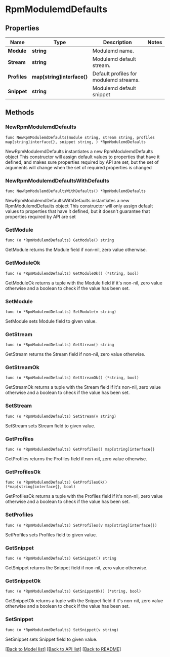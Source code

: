 # RpmModulemdDefaults

## Properties

Name | Type | Description | Notes
------------ | ------------- | ------------- | -------------
**Module** | **string** | Modulemd name. | 
**Stream** | **string** | Modulemd default stream. | 
**Profiles** | **map[string]interface{}** | Default profiles for modulemd streams. | 
**Snippet** | **string** | Modulemd default snippet | 

## Methods

### NewRpmModulemdDefaults

`func NewRpmModulemdDefaults(module string, stream string, profiles map[string]interface{}, snippet string, ) *RpmModulemdDefaults`

NewRpmModulemdDefaults instantiates a new RpmModulemdDefaults object
This constructor will assign default values to properties that have it defined,
and makes sure properties required by API are set, but the set of arguments
will change when the set of required properties is changed

### NewRpmModulemdDefaultsWithDefaults

`func NewRpmModulemdDefaultsWithDefaults() *RpmModulemdDefaults`

NewRpmModulemdDefaultsWithDefaults instantiates a new RpmModulemdDefaults object
This constructor will only assign default values to properties that have it defined,
but it doesn't guarantee that properties required by API are set

### GetModule

`func (o *RpmModulemdDefaults) GetModule() string`

GetModule returns the Module field if non-nil, zero value otherwise.

### GetModuleOk

`func (o *RpmModulemdDefaults) GetModuleOk() (*string, bool)`

GetModuleOk returns a tuple with the Module field if it's non-nil, zero value otherwise
and a boolean to check if the value has been set.

### SetModule

`func (o *RpmModulemdDefaults) SetModule(v string)`

SetModule sets Module field to given value.


### GetStream

`func (o *RpmModulemdDefaults) GetStream() string`

GetStream returns the Stream field if non-nil, zero value otherwise.

### GetStreamOk

`func (o *RpmModulemdDefaults) GetStreamOk() (*string, bool)`

GetStreamOk returns a tuple with the Stream field if it's non-nil, zero value otherwise
and a boolean to check if the value has been set.

### SetStream

`func (o *RpmModulemdDefaults) SetStream(v string)`

SetStream sets Stream field to given value.


### GetProfiles

`func (o *RpmModulemdDefaults) GetProfiles() map[string]interface{}`

GetProfiles returns the Profiles field if non-nil, zero value otherwise.

### GetProfilesOk

`func (o *RpmModulemdDefaults) GetProfilesOk() (*map[string]interface{}, bool)`

GetProfilesOk returns a tuple with the Profiles field if it's non-nil, zero value otherwise
and a boolean to check if the value has been set.

### SetProfiles

`func (o *RpmModulemdDefaults) SetProfiles(v map[string]interface{})`

SetProfiles sets Profiles field to given value.


### GetSnippet

`func (o *RpmModulemdDefaults) GetSnippet() string`

GetSnippet returns the Snippet field if non-nil, zero value otherwise.

### GetSnippetOk

`func (o *RpmModulemdDefaults) GetSnippetOk() (*string, bool)`

GetSnippetOk returns a tuple with the Snippet field if it's non-nil, zero value otherwise
and a boolean to check if the value has been set.

### SetSnippet

`func (o *RpmModulemdDefaults) SetSnippet(v string)`

SetSnippet sets Snippet field to given value.



[[Back to Model list]](../README.md#documentation-for-models) [[Back to API list]](../README.md#documentation-for-api-endpoints) [[Back to README]](../README.md)


